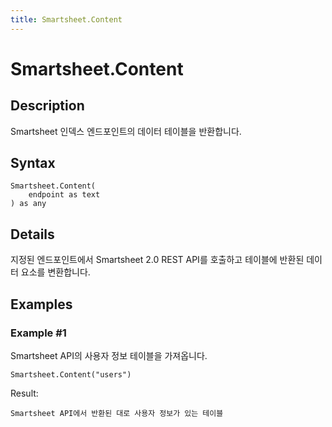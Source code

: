 ```yaml
---
title: Smartsheet.Content
---
```


# Smartsheet.Content


## Description

Smartsheet 인덱스 엔드포인트의 데이터 테이블을 반환합니다.


## Syntax

```powerquery
Smartsheet.Content(
    endpoint as text
) as any
```


## Details

지정된 엔드포인트에서 Smartsheet 2.0 REST API를 호출하고 테이블에 반환된 데이터 요소를 변환합니다.


## Examples

### Example #1 
Smartsheet API의 사용자 정보 테이블을 가져옵니다.
```powerquery
Smartsheet.Content("users")
```

Result: 
```powerquery
Smartsheet API에서 반환된 대로 사용자 정보가 있는 테이블
```



